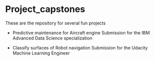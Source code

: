 # Project_capstones
These are the repository for several fun projects

- Predictive maintenance for Aircraft engine
Submission for the IBM Advanced Data Science specialization

- Classify surfaces of Robot navigation
Submission for the Udacity Machine Learning Engineer
